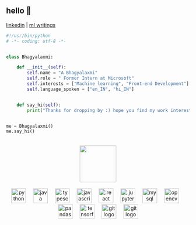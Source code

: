 ## hello 👋

[linkedin](https://www.linkedin.com/in/allelbhagya/) | 
[ml writings](https://bhagyalaxmi.notion.site/bhagyalaxmi/machine-learning-05fa08b538c34518b0610c202794351d)

```python
#!/usr/bin/python
# -*- coding: utf-8 -*-


class Bhagyalaxmi:

    def __init__(self):
        self.name = "A Bhagyalaxmi"
        self.role = " Former Intern at Microsoft"
        self.interests = ["Machine learning", "Front-end Development"]
        self.language_spoken = ["en_IN", "hi_IN"]


    def say_hi(self):
        print("Thanks for dropping by :) hope you find my work interesting!")


me = Bhagyalaxmi()
me.say_hi()
```
<br>

<div align="center"><img width=100 height=100 src="https://github.githubassets.com/images/mona-loading-default.gif" /></div>

<br>

<div align="center">
  <img src="https://cdn.jsdelivr.net/gh/devicons/devicon/icons/python/python-original.svg" height="40" alt="python logo"  />
  <img width="12" />
  <img src="https://cdn.jsdelivr.net/gh/devicons/devicon/icons/java/java-original.svg" height="40" alt="java logo"  />
  <img width="12" />
  <img src="https://cdn.jsdelivr.net/gh/devicons/devicon/icons/typescript/typescript-original.svg" height="40" alt="typescript logo"  />
  <img width="12" />
  <img src="https://cdn.jsdelivr.net/gh/devicons/devicon/icons/javascript/javascript-original.svg" height="40" alt="javascript logo"  />
  <img width="12" />
  <img src="https://cdn.jsdelivr.net/gh/devicons/devicon/icons/react/react-original.svg" height="40" alt="react logo"  />
  <img width="12" />
  <img src="https://cdn.jsdelivr.net/gh/devicons/devicon/icons/jupyter/jupyter-original.svg" height="40" alt="jupyter logo"  />
  <img width="12" />
  <img src="https://cdn.jsdelivr.net/gh/devicons/devicon/icons/mysql/mysql-original.svg" height="40" alt="mysql logo"  />
  <img width="12" />
  <img src="https://cdn.jsdelivr.net/gh/devicons/devicon/icons/opencv/opencv-original.svg" height="40" alt="opencv logo"  />
  <img width="12" />
  <img src="https://cdn.jsdelivr.net/gh/devicons/devicon/icons/pandas/pandas-original.svg" height="40" alt="pandas logo"  />
  <img width="12" />
  <img src="https://cdn.jsdelivr.net/gh/devicons/devicon/icons/tensorflow/tensorflow-original.svg" height="40" alt="tensorflow logo"  />
  <img width="12" />
  <img src="https://cdn.jsdelivr.net/gh/devicons/devicon/icons/git/git-original.svg" height="40" alt="git logo"  />
      <img width="12" />
  <img src="https://seaborn.pydata.org/_images/logo-tall-lightbg.svg" height="40" alt="git logo"  />
</div>

